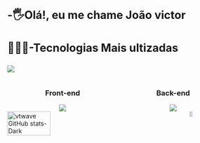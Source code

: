 
<h2 style="font-size:25px;">-🖐Olá!, eu me chame João victor</h2>

<h3 style="font-size:25px;">👨🏽‍💻-Tecnologias Mais ultizadas</h3>

<p align="start">
  <a href="https://skillicons.dev">
    <img src="https://skillicons.dev/icons?i=git,docker, laravel" />
  </a>
</p>

<div style="display: flex; justify-content: space-between;">
  <div style="flex: 1; text-align: center;">
    <h3>Front-end</h3>
    <a href="https://skillicons.dev">
      <img src="https://skillicons.dev/icons?i=js,html,css,vue,bootstrap" />
    </a>
  </div>
  <div style="flex: 1; text-align: center;">
    <h3>Back-end</h3>
    <a href="https://skillicons.dev">
      <img src="https://skillicons.dev/icons?i=laravel,php,mysql" />
    </a>
  </div>
</div>

<div style="display: flex; justify-content: space-between;">
  <img src="https://github-readme-stats.vercel.app/api?username=joaovrmoura&show_icons=true&theme=dark#gh-dark-mode-only" alt="vtwave GitHub stats-Dark" style="width: 44%; margin-right: 10px;"/>
  <a href="https://github.com/saifurrahman1193">
    <img src="https://github-readme-stats.vercel.app/api/top-langs?username=joaovrmoura&hide=html,scss,stylus,blade,jupyter%20notebook,python,css,shell,batchfile,dockerfile,typescript&theme=algolia&show_icons=true" alt="Top Langs" style="width: 27%; margin-left: 10px;"/>
  </a>
</div>




